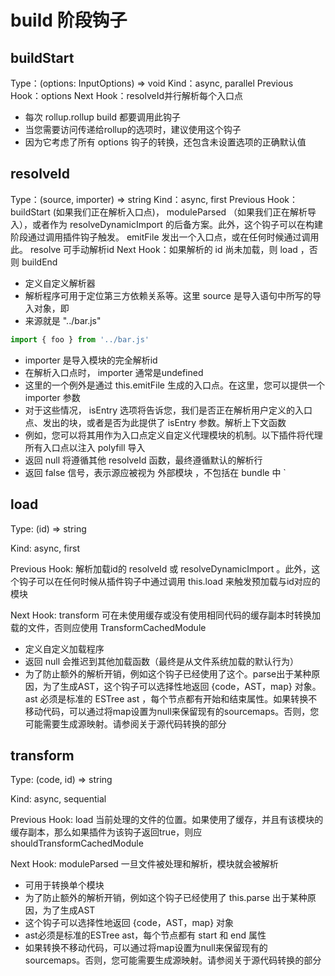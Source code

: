 # build 阶段钩子

## buildStart

Type：(options: InputOptions) => void
Kind：async, parallel
Previous Hook：options
Next Hook：resolveId并行解析每个入口点

- 每次 rollup.rollup build 都要调用此钩子
- 当您需要访问传递给rollup的选项时，建议使用这个钩子
- 因为它考虑了所有 options 钩子的转换，还包含未设置选项的正确默认值

## resolveId

Type：(source, importer) => string
Kind：async, first
Previous Hook：buildStart (如果我们正在解析入口点)， moduleParsed （如果我们正在解析导入），或者作为 resolveDynamicImport 的后备方案。此外，这个钩子可以在构建阶段通过调用插件钩子触发。 emitFile 发出一个入口点，或在任何时候通过调用此。 resolve 可手动解析id
Next Hook：如果解析的 id 尚未加载，则 load ，否则 buildEnd

- 定义自定义解析器
- 解析程序可用于定位第三方依赖关系等。这里 source 是导入语句中所写的导入对象，即
- 来源就是 "../bar.js"

```js
import { foo } from '../bar.js'
```

- importer 是导入模块的完全解析id
- 在解析入口点时， importer 通常是undefined
- 这里的一个例外是通过 this.emitFile 生成的入口点。在这里，您可以提供一个 importer 参数
- 对于这些情况， isEntry 选项将告诉您，我们是否正在解析用户定义的入口点、发出的块，或者是否为此提供了 isEntry 参数。解析上下文函数
- 例如，您可以将其用作为入口点定义自定义代理模块的机制。以下插件将代理所有入口点以注入 polyfill 导入
- 返回 null 将遵循其他 resolveId 函数，最终遵循默认的解析行
- 返回 false 信号，表示源应被视为 外部模块 ，不包括在 bundle 中 `

## load

Type: (id) => string

Kind: async, first

Previous Hook: 解析加载id的 resolveId 或 resolveDynamicImport 。此外，这个钩子可以在任何时候从插件钩子中通过调用 this.load 来触发预加载与id对应的模块

Next Hook: transform 可在未使用缓存或没有使用相同代码的缓存副本时转换加载的文件，否则应使用 TransformCachedModule

- 定义自定义加载程序
- 返回 null 会推迟到其他加载函数（最终是从文件系统加载的默认行为）
- 为了防止额外的解析开销，例如这个钩子已经使用了这个。parse出于某种原因，为了生成AST，这个钩子可以选择性地返回 {code，AST，map} 对象。 ast 必须是标准的 ESTree ast ，每个节点都有开始和结束属性。如果转换不移动代码，可以通过将map设置为null来保留现有的sourcemaps。否则，您可能需要生成源映射。请参阅关于源代码转换的部分

## transform


Type: (code, id) => string

Kind: async, sequential

Previous Hook: load 当前处理的文件的位置。如果使用了缓存，并且有该模块的缓存副本，那么如果插件为该钩子返回true，则应 shouldTransformCachedModule

Next Hook: moduleParsed 一旦文件被处理和解析，模块就会被解析

- 可用于转换单个模块
- 为了防止额外的解析开销，例如这个钩子已经使用了 this.parse 出于某种原因，为了生成AST
- 这个钩子可以选择性地返回 {code，AST，map} 对象
- ast必须是标准的ESTree ast，每个节点都有 start 和 end 属性
- 如果转换不移动代码，可以通过将map设置为null来保留现有的sourcemaps。否则，您可能需要生成源映射。请参阅关于源代码转换的部分
